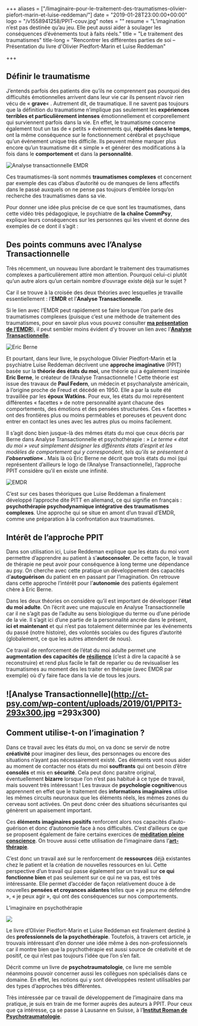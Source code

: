 +++
aliases = ["/limaginaire-pour-le-traitement-des-traumatismes-olivier-piefort-marin-et-luise-reddeman/"]
date = "2019-01-28T23:00:00+00:00"
logo = "/v1558941258/PPIT-couv.jpg"
notes = ""
resume = "L’imagination n’est pas destinée qu’au jeu. Elle peut aussi aider à soulager les conséquences d’événements tout à faits réels."
title = "Le traitement des traumatismes"
title-long = "Rencontrer les différentes parties de soi – Présentation du livre d'Olivier Piedfort-Marin et Luise Reddeman"

+++
## Définir le traumatisme

J’entends parfois des patients dire qu’ils ne comprennent pas pourquoi des difficultés émotionnelles arrivent dans leur vie car ils pensent n’avoir rien vécu de « **grave**« . Autrement dit, de traumatique. Il ne savent pas toujours que la définition du traumatisme n’implique pas seulement les **expériences terribles et particulièrement intenses** émotionnellement et corporellement qui surviennent parfois dans la vie. En effet, le traumatisme concerne également tout un tas de « petits » événements qui, **répétés dans le temps**, ont la même conséquence sur le fonctionnement cérébral et psychique qu’un événement unique très difficile. Ils peuvent même marquer plus encore qu’un traumatisme dit « simple » et générer des modifications à la fois dans le **comportement** et dans la **personnalité**.

![Analyse transactionnelle EMDR](http://ct-psy.com/wp-content/uploads/2019/01/PPIT2-300x295.jpg)

Ces traumatismes-là sont nommés **traumatismes complexes** et concernent par exemple des cas d’abus d’autorité ou de manques de liens affectifs dans le passé auxquels on ne pense pas toujours d’emblée lorsqu’on recherche des traumatismes dans sa vie.

Pour donner une idée plus précise de ce que sont les traumatismes, dans cette vidéo très pédagogique, le psychiatre de **la chaîne CommPsy**, explique leurs conséquences sur les personnes qui les vivent et donne des exemples de ce dont il s’agit :

## Des points communs avec l’Analyse Transactionnelle

Très récemment, un nouveau livre abordant le traitement des traumatismes complexes a particulièrement attiré mon attention. Pourquoi celui-ci plutôt qu’un autre alors qu’un certain nombre d’ouvrage existe déjà sur le sujet ?

Car il se trouve à la croisée des deux théories avec lesquelles je travaille essentiellement : l’**EMDR** et l’**Analyse Transactionnelle**.

Si le lien avec l’EMDR peut rapidement se faire lorsque l’on parle des traumatismes complexes (puisque c’est une méthode de traitement des traumatismes, pour en savoir plus vous pouvez consulter [**ma présentation de l’EMDR**](http://ct-psy.com/emdr-catherine-tardella-psychologue/)), il peut sembler moins évident d’y trouver un lien avec l’[**Analyse Transactionnelle**](http://ct-psy.com/cest-quoi-analyse-transactionnelle/).

![Eric Berne](http://ct-psy.com/wp-content/uploads/2019/01/AT-et-the%CC%81rapie.jpeg)

Et pourtant, dans leur livre, le psychologue Olivier Piedfort-Marin et la psychiatre Luise Reddeman décrivent une **approche imaginative** (PPIT) basée sur la **théorie des états du moi**, une théorie qui a également inspirée **Eric Berne**, le créateur de l’Analyse Transactionnelle ! Cette théorie est issue des travaux de **Paul Federn**, un médecin et psychanalyste américain, à l’origine proche de Freud et décédé en 1950. Elle a par la suite été travaillée par les **époux Watkins**. Pour eux, les états du moi représentent différentes « facettes » de notre personnalité ayant chacune des comportements, des émotions et des pensées structurées. Ces « facettes » ont des frontières plus ou moins perméables et poreuses et peuvent donc entrer en contact les unes avec les autres plus ou moins facilement.

Il s’agit donc bien jusque-là des mêmes états du moi que ceux décris par Berne dans Analyse Transactionnelle et psychothérapie : » _Le terme « état du moi » veut simplement désigner les différents états d’esprit et les modèles de comportement qui y correspondent, tels qu’ils se présentent à **l’observation**_**« .** Mais là où Eric Berne ne décrit que trois états du moi (qui représentent d’ailleurs le logo de l’Analyse Transactionnelle), l’approche PPIT considère qu’il en existe une infinité.

![EMDR](http://ct-psy.com/wp-content/uploads/2019/01/Livre-PPIT-300x300.jpeg)

C’est sur ces bases théoriques que Luise Reddeman a finalement développé l’approche dite PITT en allemand, ce qui signifie en français : **psychothérapie psychodynamique intégrative des traumatismes complexes**. Une approche qui se situe en amont d’un travail d’EMDR, comme une préparation à la confrontation aux traumatismes.

## Intérêt de l’approche PPIT

Dans son utilisation ici, Luise Reddeman explique que les états du moi vont permettre d’apprendre au patient à s’**autoconsoler**. De cette façon, le travail de thérapie ne peut avoir pour conséquence à long terme une dépendance au psy. On cherche avec cette pratique un développement des capacités d’**autoguérison** du patient en en passant par l’imagination. On retrouve dans cette approche l’intérêt pour l’**autonomie** des patients également chère à Eric Berne.

Dans les deux théories on considère qu’il est important de développer l’**état du moi adulte**. On l’écrit avec une majuscule en Analyse Transactionnelle car il ne s’agit pas de l’adulte au sens biologique du terme ou d’une période de la vie. Il s’agit ici d’une partie de la personnalité ancrée dans le présent, **ici et maintenant** et qui n’est pas totalement déterminée par les événements du passé (notre histoire), des volontés sociales ou des figures d’autorité (globalement, ce que les autres attendent de nous).

Ce travail de renforcement de l’état du moi adulte permet une **augmentation des capacités de** [**résilience**](https://fr.wikipedia.org/wiki/R%C3%A9silience_(psychologie)) (c’est à dire la capacité à se reconstruire) et rend plus facile le fait de reparler ou de revisualiser les traumatismes au moment des les traiter en thérapie (avec EMDR par exemple) où d’y faire face dans la vie de tous les jours.

## ![Analyse Transactionnelle](http://ct-psy.com/wp-content/uploads/2019/01/PPIT3-293x300.jpg =293x300)

## Comment utilise-t-on l’imagination ?

Dans ce travail avec les états du moi, on va donc se servir de notre **créativité** pour imaginer des lieux, des personnages ou encore des situations n’ayant pas nécessairement existé. Ces éléments vont nous aider au moment de contacter nos états du moi **souffrants** qui ont besoin d’être **consolés** et mis en **sécurité**. Cela peut donc paraitre original, éventuellement **bizarre** lorsque l’on n’est pas habitué à ce type de travail, mais souvent très intéressant ! Les travaux de **psychologie cognitive**nous apprennent en effet que le traitement des **informations imaginaires** utilise les mêmes circuits neuronaux que les éléments réels, les mêmes zones du cerveau sont activées. On peut donc créer des situations sécurisantes qui génèrent un apaisement important.

Ces **éléments imaginaires positifs** renforcent alors nos capacités d’auto-guérison et donc d’autonomie face à nos difficultés. C’est d’ailleurs ce que se proposent également de faire certains exercices de [**méditation pleine conscience**](http://christopheandre.com/meditation_CerveauPsycho_2010.pdf). On trouve aussi cette utilisation de l’imaginaire dans l’[**art-thérapie**](https://www.psychologies.com/Therapies/Toutes-les-therapies/Therapies-breves/Articles-et-Dossiers/L-art-therapie).

C’est donc un travail axé sur le renforcement de **ressources** déjà existantes chez le patient et la création de nouvelles ressources en lui. Cette perspective d’un travail qui passe également par un travail sur **ce qui fonctionne bien** et pas seulement sur ce qui ne va pas, est très intéressante. Elle permet d’accéder de façon relativement douce à de nouvelles **pensées et croyances aidantes** telles que « je peux me défendre », « je peux agir », qui ont des conséquences sur nos comportements.

L’imaginaire en psychothérapie

![](http://ct-psy.com/wp-content/uploads/2019/01/PPIT5-209x300.jpeg)

Le livre d’Olivier Piedfort-Marin et Luise Reddeman est finalement destiné à des **professionnels de la psychothérapie**. Toutefois, à travers cet article, je trouvais intéressant d’en donner une idée même à des non-professionnels car il montre bien que la psychothérapie est aussi source de créativité et de positif, ce qui n’est pas toujours l’idée que l’on s’en fait.

Décrit comme un livre de **psychotraumatologie**, ce livre me semble néanmoins pouvoir concerner aussi les collègues non spécialisés dans ce domaine. En effet, les notions qui y sont développées restent utilisables par des types d’approches très différentes.

Très intéressée par ce travail de développement de l’imaginaire dans ma pratique, je suis en train de me former auprès des auteurs à PPIT. Pour ceux que ça intéresse, ça se passe à Lausanne en Suisse, à l’[**Institut Roman de Psychotraumatologie**](http://www.irpt.ch/fr/formations--agenda.html?event=267).
